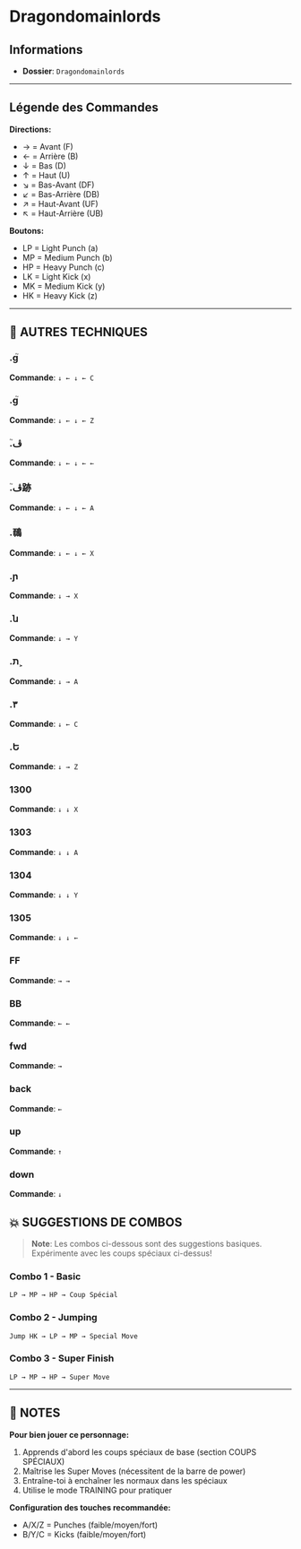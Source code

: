 # Dragondomainlords

## Informations
- **Dossier**: `Dragondomainlords`

---

## Légende des Commandes

**Directions:**
- → = Avant (F)
- ← = Arrière (B)
- ↓ = Bas (D)
- ↑ = Haut (U)
- ↘ = Bas-Avant (DF)
- ↙ = Bas-Arrière (DB)
- ↗ = Haut-Avant (UF)
- ↖ = Haut-Arrière (UB)

**Boutons:**
- LP = Light Punch (a)
- MP = Medium Punch (b)
- HP = Heavy Punch (c)
- LK = Light Kick (x)
- MK = Medium Kick (y)
- HK = Heavy Kick (z)

---

## 🎯 AUTRES TECHNIQUES

### .ɡ֮
**Commande**: `↓ ← ↓ ← C`

### .ɡ֮
**Commande**: `↓ ← ↓ ← Z`

### .ڤ֮
**Commande**: `↓ ← ↓ ← ←`

### .ڤ֮跡
**Commande**: `↓ ← ↓ ← A`

### .鳾
**Commande**: `↓ ← ↓ ← X`

### .ɲ
**Commande**: `↓ → X`

### .ն
**Commande**: `↓ → Y`

### .ת˲
**Commande**: `↓ → A`

### .۳
**Commande**: `↓ ← C`

### .Ե
**Commande**: `↓ → Z`

### 1300
**Commande**: `↓ ↓ X`

### 1303
**Commande**: `↓ ↓ A`

### 1304
**Commande**: `↓ ↓ Y`

### 1305
**Commande**: `↓ ↓ ←`

### FF
**Commande**: `→ →`

### BB
**Commande**: `← ←`

### fwd
**Commande**: `→`

### back
**Commande**: `←`

### up
**Commande**: `↑`

### down
**Commande**: `↓`


## 💥 SUGGESTIONS DE COMBOS

> **Note**: Les combos ci-dessous sont des suggestions basiques. Expérimente avec les coups spéciaux ci-dessus!

### Combo 1 - Basic
```
LP → MP → HP → Coup Spécial
```

### Combo 2 - Jumping
```
Jump HK → LP → MP → Special Move
```

### Combo 3 - Super Finish
```
LP → MP → HP → Super Move
```

---

## 📝 NOTES

**Pour bien jouer ce personnage:**
1. Apprends d'abord les coups spéciaux de base (section COUPS SPÉCIAUX)
2. Maîtrise les Super Moves (nécessitent de la barre de power)
3. Entraîne-toi à enchaîner les normaux dans les spéciaux
4. Utilise le mode TRAINING pour pratiquer

**Configuration des touches recommandée:**
- A/X/Z = Punches (faible/moyen/fort)
- B/Y/C = Kicks (faible/moyen/fort)

